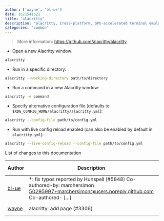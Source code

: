 ```yaml
---
author: ['wayne', 'bl-ue']
date: 1621541621
title: "alacritty"
description: "alacritty, Cross-platform, GPU-accelerated terminal emulator."
categories: "common"
---
```

> More information: <https://github.com/alacritty/alacritty>.

- Open a new Alacritty window:

```bash
alacritty
```

- Run in a specific directory:

```bash
alacritty --working-directory path/to/directory
```

- Run a command in a new Alacritty window:

```bash
alacritty -e command
```

- Specify alternative configuration file (defaults to `$XDG_CONFIG_HOME/alacritty/alacritty.yml`):

```bash
alacritty --config-file path/to/config.yml
```

- Run with live config reload enabled (can also be enabled by default in `alacritty.yml`):

```bash
alacritty --live-config-reload --config-file path/to/config.yml
```
List of changes to this documentation


Author | Description | ISO 8601 Date | GitHub link
------|-----|-----|-----
[bl-ue](mailto:54780737+bl-ue@users.noreply.github.com) | *: fix typos reported by Hunspell (#5848) Co-authored-by: marchersimon <50295997+marchersimon@users.noreply.github.com> Co-authored- [...] | 2021-05-20T22:13:41 | [8ebd171d6f00](https://github.com/tldr-pages/tldr/commit/8ebd171d6f001698709fefc02b1fd5cc9f3a99c4)
[wayne](mailto:wayne.warren.s@gmail.com) | alacritty: add page (#3306) | 2019-10-07T15:27:09 | [71d8dcd96a24](https://github.com/tldr-pages/tldr/commit/71d8dcd96a246d3b5421c608c0edc51c8e2d120b)

